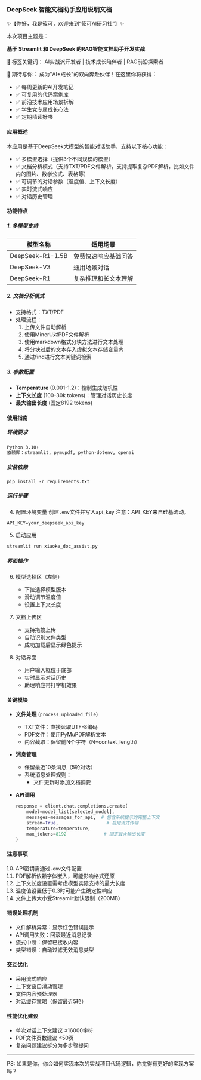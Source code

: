 ### DeepSeek 智能文档助手应用说明文档

✨【你好，我是筱可，欢迎来到“筱可AI研习社”】✨

本次项目主题是：

**基于 Streamlit 和 DeepSeek 的RAG智能文档助手开发实战**

🚀 标签关键词： AI实战派开发者 | 技术成长陪伴者 | RAG前沿探索者

🌈 期待与你：
成为"AI+成长"的双向奔赴伙伴！在这里你将获得：

- ✅ 每周更新的AI开发笔记
- ✅ 可复用的代码案例库
- ✅ 前沿技术应用场景拆解
- ✅ 学生党专属成长心法
- ✅ 定期精读好书

#### 应用概述

本应用是基于DeepSeek大模型的智能对话助手，支持以下核心功能：

- ✅ 多模型选择（提供3个不同规模的模型）
- ✅ 文档分析模式（支持TXT/PDF文件解析，支持提取复杂PDF解析，比如文件内的图片、数学公式、表格等）
- ✅ 可调节的对话参数（温度值、上下文长度）
- ✅ 实时流式响应
- ✅ 对话历史管理

#### 功能特点

##### 1. 多模型支持

| 模型名称                          | 适用场景       |
| ----------------------------- | ---------- |
| DeepSeek-R1-1.5B | 免费快速响应基础问答 |
| DeepSeek-V3                   | 通用场景对话     |
| DeepSeek-R1        | 复杂推理和长文本理解 |

##### 2. 文档分析模式

- 支持格式：TXT/PDF
- 处理流程：
  1. 上传文件自动解析
  2. 使用MinerU对PDF文件解析
  3. 使用markdown格式分块方法进行文本处理
  4. 将分块过后的文本存入虚拟文本存储变量内
  5. 通过find进行文本关键词检索
  

##### 3. 参数配置

- **Temperature** (0.001-1.2)：控制生成随机性
- **上下文长度** (100-30k tokens)：管理对话历史长度
- **最大输出长度** (固定8192 tokens)

#### 使用指南

##### 环境要求

```bash
Python 3.10+
依赖库：streamlit, pymupdf, python-dotenv, openai
```

##### 安装依赖

```
pip install -r requirements.txt
```

##### 运行步骤

4. 配置环境变量
创建`.env`文件并写入api_key
注意：API_KEY来自硅基流动。

```env
API_KEY=your_deepseek_api_key
```

5. 启动应用

```bash
streamlit run xiaoke_doc_assist.py
```

##### 界面操作

6. 模型选择区（左侧）
   - 下拉选择模型版本
   - 滑动调节温度值
   - 设置上下文长度

7. 文档上传区
   - 支持拖拽上传
   - 自动识别文件类型
   - 成功加载后显示绿色提示

8. 对话界面
   - 用户输入框位于底部
   - 实时显示对话历史
   - 助理响应带打字机效果

#### 关键模块

- **文件处理** (`process_uploaded_file`)
  - TXT文件：直接读取UTF-8编码
  - PDF文件：使用PyMuPDF解析文本
  - 内容截取：保留前N个字符（N=context_length）

- **消息管理**
  - 保留最近10条消息（5轮对话）
  - 系统消息处理规则：
    - 文件更新时添加文档摘要

- **API调用**

  ```python
  response = client.chat.completions.create(
      model=model_list[selected_model],
      messages=messages_for_api,  # 包含系统提示的完整上下文
      stream=True,                  # 启用流式传输
      temperature=temperature,
      max_tokens=8192              # 固定最大输出长度
  )
  ```

#### 注意事项

10. API密钥需通过`.env`文件配置
11. PDF解析依赖字体嵌入，可能影响格式还原
12. 上下文长度设置需考虑模型实际支持的最大长度
13. 温度值设置低于0.3时可能产生确定性响应
14. 文件上传大小受Streamlit默认限制（200MB）

#### 错误处理机制

- 文件解析异常：显示红色错误提示
- API调用失败：回滚最近消息记录
- 流式中断：保留已接收内容
- 类型错误：自动过滤无效消息类型

#### 交互优化

- 采用流式响应
- 上下文窗口滑动管理
- 文件内容预处理器
- 对话缓存策略（保留最近5轮）

#### 性能优化建议

- 单次对话上下文建议 ≤16000字符
- PDF文件页数建议 ≤50页
- 复杂问题建议拆分为多步骤提问

___
PS: 
如果是你，你会如何实现本次的实战项目代码逻辑，你觉得有更好的实现方案吗？

